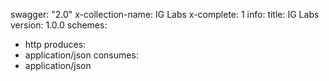 swagger: "2.0"
x-collection-name: IG Labs
x-complete: 1
info:
  title: IG Labs
  version: 1.0.0
schemes:
- http
produces:
- application/json
consumes:
- application/json